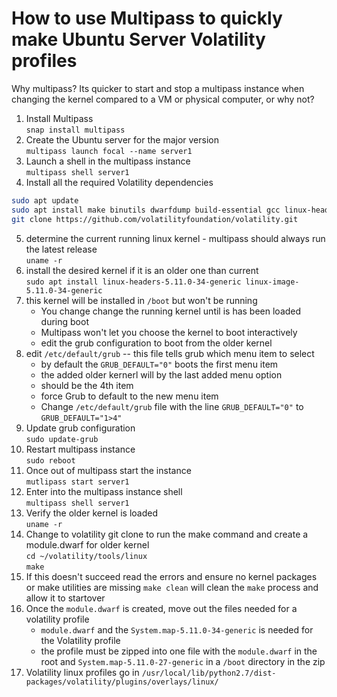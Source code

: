 # How to use Multipass to quickly make Ubuntu Server Volatility profiles #

Why multipass?  Its quicker to start and stop a multipass instance when changing the kernel compared to a VM or physical computer, or why not?

1. Install Multipass  
`snap install multipass`
1. Create the Ubuntu server for the major version  
`multipass launch focal --name server1`
1. Launch a shell in the multipass instance  
`multipass shell server1`
1. Install all the required Volatility dependencies

```bash
sudo apt update
sudo apt install make binutils dwarfdump build-essential gcc linux-headers-generic
git clone https://github.com/volatilityfoundation/volatility.git
```

5. determine the current running linux kernel - multipass should always run the latest release  
`uname -r`
1. install the desired kernel if it is an older one than current  
`sudo apt install linux-headers-5.11.0-34-generic linux-image-5.11.0-34-generic`
1. this kernel will be installed in `/boot` but won't be running  
    - You change change the running kernel until is has been loaded during boot
    - Multipass won't let you choose the kernel to boot interactively
    - edit the grub configuration to boot from the older kernel
1. edit `/etc/default/grub` -- this file tells grub which menu item to select  
    - by default the `GRUB_DEFAULT="0"` boots the first menu item
    - the added older kernerl will by the last added menu option
    - should be the 4th item
    - force Grub to default to the new menu item  
    - Change `/etc/default/grub` file with the line `GRUB_DEFAULT="0"` to `GRUB_DEFAULT="1>4"`
1. Update grub configuration  
`sudo update-grub`
1. Restart multipass instance  
`sudo reboot`
1. Once out of multipass start the instance  
`mutlipass start server1`
1. Enter into the multipass instance shell  
`multipass shell server1`
1. Verify the older kernel is loaded  
`uname -r`
1. Change to volatility git clone to run the make command and create a module.dwarf for older kernel  
`cd ~/volatility/tools/linux`  
`make`
1. If this doesn't succeed read the errors and ensure no kernel packages or make utilities are missing `make clean` will clean the `make` process and allow it to startover
1. Once the `module.dwarf` is created, move out the files needed for a volatility profile
    - `module.dwarf` and the `System.map-5.11.0-34-generic` is needed for the Volatility profile
    - the profile must be zipped into one file with the `module.dwarf` in the root and `System.map-5.11.0-27-generic` in a `/boot` directory in the zip
17. Volatility linux profiles go in `/usr/local/lib/python2.7/dist-packages/volatility/plugins/overlays/linux/`
